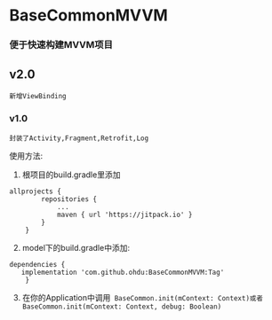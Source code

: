 # BaseCommonMVVM

###  便于快速构建MVVM项目


## v2.0
```
新增ViewBinding
```

### v1.0
```
封装了Activity,Fragment,Retrofit,Log
```

使用方法:

1. 根项目的build.gradle里添加
```
allprojects {
		repositories {
			...
			maven { url 'https://jitpack.io' }
		}
	}
```

2.  model下的build.gradle中添加:
```
dependencies {
   implementation 'com.github.ohdu:BaseCommonMVVM:Tag'
	}
```
3. 在你的Application中调用``` BaseCommon.init(mContext: Context)或者BaseCommon.init(mContext: Context, debug: Boolean)```
